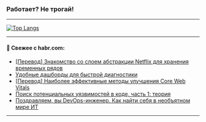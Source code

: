### Работает? Не трогай!

---
<!--
#### 🛠️ Technical stack:

![Java](https://img.shields.io/badge/Java-informational?logo=Oracle&style=flat&logoColor=white&color=FF4500)
![Kotlin](https://img.shields.io/badge/Kotlin-informational?logo=Kotlin&style=flat&logoColor=white&color=774D97)
![TS](https://img.shields.io/badge/TypeScript-informational?logo=typeScript&style=flat&logoColor=black&color=017acc)
![Python](https://img.shields.io/badge/Python-informational?logo=Python&style=flat&logoColor=black&color=ffdd54) <br>
![Spring](https://img.shields.io/badge/Spring-informational?logo=Spring&style=flat&logoColor=white&color=6DB33F) 
![SpringBoot](https://img.shields.io/badge/SpringBoot-informational?logo=SpringBoot&style=flat&logoColor=white&color=6DB33F)
![Nest](https://img.shields.io/badge/NestJS-informational?logo=NestJS&style=flat&logoColor=white&color=E0234E) 
![NodeJS](https://img.shields.io/badge/NodeJS-informational?logo=node.js&style=flat&logoColor=white&color=70A760)<br>
![PostgreSQL](https://img.shields.io/badge/PostgreSQL-informational?logo=PostgreSQL&style=flat&logoColor=white&color=DAA520)
![MongoDB](https://img.shields.io/badge/MongoDB-informational?logo=MongoDB&style=flat&logoColor=white&color=870000)
![Apache](https://img.shields.io/badge/Apache-informational?logo=apache&style=flat&logoColor=white&color=f74e28)

___ 
-->

<!--- #### 🛠️ : --->

[![Top Langs](https://github-readme-stats-82jvfl3w3-advtsettinggmailcoms-projects.vercel.app/api/top-langs/?username=zloylis&langs_count=10&hide_title=true&title_color=e6edf3&size_weight=0.5&count_weight=0.5&layout=compact&hide_progress=true&hide_border=true&theme=dracula)](https://github.com/zloylis)

<!---


####  :octocat:&nbsp;&nbsp; Статистика:

![GitHub stats](https://github-readme-stats-u2qms2cxw-advtsettinggmailcoms-projects.vercel.app/api?username=zloylis&show_icons=true&hide_border=true&theme=dracula&title_color=e6edf3&include_all_commits=true&count_private=true&hide_rank=false&hide_title=true&rank_icon=github)
-->
---

#### 💬 Свежее с habr.com:

<!-- BLOG-POST-LIST:START -->
- [[Перевод] Знакомство со слоем абстракции Netflix для хранения временных рядов](https://habr.com/ru/companies/wunderfund/articles/866912/?utm_source=habrahabr&utm_medium=rss&utm_campaign=866912)
- [Удобные дашборды для быстрой диагностики](https://habr.com/ru/companies/avito/articles/866606/?utm_source=habrahabr&utm_medium=rss&utm_campaign=866606)
- [[Перевод] Наиболее эффективные методы улучшения Core Web Vitals](https://habr.com/ru/companies/timeweb/articles/860574/?utm_source=habrahabr&utm_medium=rss&utm_campaign=860574)
- [Поиск потенциальных уязвимостей в коде, часть 1: теория](https://habr.com/ru/companies/pvs-studio/articles/866896/?utm_source=habrahabr&utm_medium=rss&utm_campaign=866896)
- [Поздравляем, вы DevOps-инженер. Как найти себя в необъятном мире ИТ](https://habr.com/ru/companies/sigma/articles/866876/?utm_source=habrahabr&utm_medium=rss&utm_campaign=866876)
<!-- BLOG-POST-LIST:END -->

---
